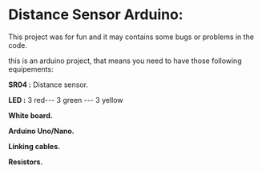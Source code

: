 # Distance Sensor Arduino:
This project was for fun and it may contains some bugs or problems in the code.

this is an arduino project, that means you need to have those following equipements:

**SR04 :** Distance sensor.

**LED :** 3 red--- 3 green --- 3 yellow

**White board.**

**Arduino Uno/Nano.**

**Linking cables.**

**Resistors.**
